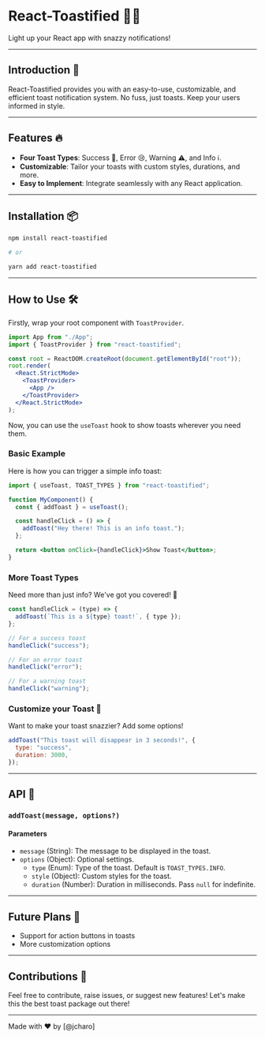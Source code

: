 # React-Toastified 🍞✨

Light up your React app with snazzy notifications!

---

## Introduction 🚀

React-Toastified provides you with an easy-to-use, customizable, and efficient toast notification system. No fuss, just toasts. Keep your users informed in style.

---

## Features 🔥

- **Four Toast Types**: Success 🎉, Error 😢, Warning ⚠️, and Info ℹ️.
- **Customizable**: Tailor your toasts with custom styles, durations, and more.
- **Easy to Implement**: Integrate seamlessly with any React application.

---

## Installation 📦

```bash
npm install react-toastified

# or

yarn add react-toastified
```

---

## How to Use 🛠️

Firstly, wrap your root component with `ToastProvider`.

```jsx
import App from "./App";
import { ToastProvider } from "react-toastified";

const root = ReactDOM.createRoot(document.getElementById("root"));
root.render(
  <React.StrictMode>
    <ToastProvider>
      <App />
    </ToastProvider>
  </React.StrictMode>
);
```

Now, you can use the `useToast` hook to show toasts wherever you need them.

### Basic Example

Here is how you can trigger a simple info toast:

```jsx
import { useToast, TOAST_TYPES } from "react-toastified";

function MyComponent() {
  const { addToast } = useToast();

  const handleClick = () => {
    addToast("Hey there! This is an info toast.");
  };

  return <button onClick={handleClick}>Show Toast</button>;
}
```

### More Toast Types

Need more than just info? We've got you covered! 🎨

```jsx
const handleClick = (type) => {
  addToast(`This is a ${type} toast!`, { type });
};

// For a success toast
handleClick("success");

// For an error toast
handleClick("error");

// For a warning toast
handleClick("warning");
```

### Customize your Toast 🎨

Want to make your toast snazzier? Add some options!

```jsx
addToast("This toast will disappear in 3 seconds!", {
  type: "success",
  duration: 3000,
});
```

---

## API 📖

### `addToast(message, options?)`

#### Parameters

- `message` (String): The message to be displayed in the toast.
- `options` (Object): Optional settings.
  - `type` (Enum): Type of the toast. Default is `TOAST_TYPES.INFO`.
  - `style` (Object): Custom styles for the toast.
  - `duration` (Number): Duration in milliseconds. Pass `null` for indefinite.

---

## Future Plans 🌈

- Support for action buttons in toasts
- More customization options

---

## Contributions 🤝

Feel free to contribute, raise issues, or suggest new features! Let's make this the best toast package out there!

---

Made with ❤️ by [@jcharo]
